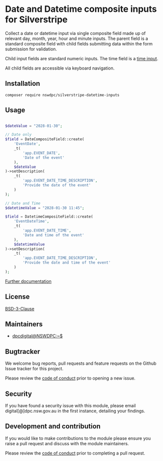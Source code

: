 # Date and Datetime composite inputs for Silverstripe

Collect a date or datetime input via single composite field made up of relevant day, month, year, hour and minute inputs. The parent field is a standard composite field with child fields submitting data within the form submission for validation.

Child input fields are standard numeric inputs. The time field is a [time input](https://developer.mozilla.org/en-US/docs/Web/HTML/Element/input/time).

All child fields are accessible via keyboard navigation.

## Installation

```shell
composer require nswdpc/silverstripe-datetime-inputs
```

## Usage

```php

$dateValue = "2028-01-30";

// Date only
$field = DateCompositeField::create(
    'EventDate',
    _t(
        'app.EVENT_DATE',
        'Date of the event'
    ),
    $dateValue
)->setDescription(
    _t(
        'app.EVENT_DATE_TIME_DESCRIPTION',
        'Provide the date of the event'
    )
);

// Date and Time
$datetimeValue = "2028-01-30 11:45";

$field = DatetimeCompositeField::create(
    'EventDateTime',
    _t(
        'app.EVENT_DATE_TIME',
        'Date and time of the event'
    ),
    $datetimeValue
)->setDescription(
    _t(
        'app.EVENT_DATE_TIME_DESCRIPTION',
        'Provide the date and time of the event'
    )
);
```

[Further documentation](./docs/en/001_index.md)

## License

[BSD-3-Clause](./LICENSE.md)

## Maintainers

+ [dpcdigital@NSWDPC:~$](https://dpc.nsw.gov.au)

## Bugtracker

We welcome bug reports, pull requests and feature requests on the Github Issue tracker for this project.

Please review the [code of conduct](./code-of-conduct.md) prior to opening a new issue.

## Security

If you have found a security issue with this module, please email digital[@]dpc.nsw.gov.au in the first instance, detailing your findings.

## Development and contribution

If you would like to make contributions to the module please ensure you raise a pull request and discuss with the module maintainers.

Please review the [code of conduct](./code-of-conduct.md) prior to completing a pull request.
